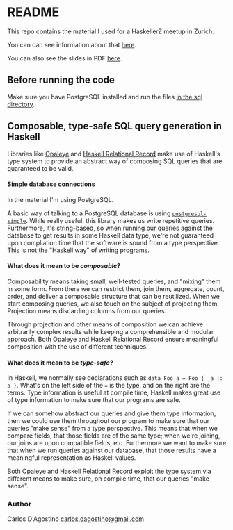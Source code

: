 README
======

This repo contains the material I used for a HaskellerZ meetup in Zurich.

You can can see information about that [here](https://www.meetup.com/HaskellerZ/events/230150627/).

You can also see the slides in PDF [here](slides/slides.pdf).

## Before running the code

Make sure you have PostgreSQL installed and run the files [in the sql directory](slides/code/sql/).

## Composable, type-safe SQL query generation in Haskell

Libraries like [Opaleye](https://github.com/tomjaguarpaw/haskell-opaleye/) and
[Haskell Relational Record](https://github.com/khibino/haskell-relational-record)
make use of Haskell's type system to provide an abstract way of composing SQL
queries that are guaranteed to be valid.

#### Simple database connections

In the material I'm using PostgreSQL.

A basic way of talking to a PostgreSQL database is using
[`postgresql-simple`](https://hackage.haskell.org/package/postgresql-simple).
While really useful, this library makes us write repetitive queries.
Furthermore, it's string-based, so when running our queries against the
database to get results in some Haskell data type, we're not guaranteed upon
compliation time that the software is sound from a type perspective.
This is not the "Haskell way" of writing programs.

#### What does it mean to be _composable_?

Composability means taking small, well-tested queries, and "mixing" them in
some form. From there we can restrict them, join them, aggregate, count,
order, and deliver a composable structure that can be reutilized.
When we start composing queries, we also touch on the subject of projecting
them. Projection means discarding columns from our queries.

Through projection and other means of composition we can achieve arbitrarily
complex results while keeping a comprehensible and modular approach. Both
Opaleye and Haskell Relational Record ensure meaningful composition
with the use of different techniques.

#### What does it mean to be _type-safe_?

In Haskell, we normally see declarations such as
`data Foo a = Foo { _a :: a }`. What's on the left side of the `=` is the
type, and on the right are the terms. Type information is useful at compile
time, Haskell makes great use of type information to make sure that our
programs are safe.

If we can somehow abstract our queries and give them type information, then we
could use them throughout our program to make sure that our queries
"make sense" from a type perspective. This means that when we compare fields,
that those fields are of the same type; when we're joining, our joins are upon
compatible fields, etc. Furthermore we want to make sure that when we run
queries against our database, that those results have a meaningful
representation as Haskell values.

Both Opaleye and Haskell Relational Record exploit the type system via
different means to make sure, on compile time, that our queries "make sense".

### Author

Carlos D'Agostino <carlos.dagostino@gmail.com>
